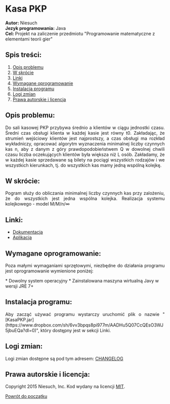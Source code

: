 # Kasa PKP
<b>Autor:</b> Niesuch <br />
<b>Jezyk programowania:</b> Java <br />
<b>Cel:</b> Projekt na zaliczenie przedmiotu "Programowanie matematyczne z elementami teorii gier" <br />

## Spis treści:
1. [Opis problemu](https://github.com/niesuch/kasapkp/blob/master/README.md#opis-problemu)
2. [W skrócie](https://github.com/niesuch/kasapkp/blob/master/README.md#w-skrocie)
3. [Linki](https://github.com/niesuch/kasapkp/blob/master/README.md#linki)
4. [Wymagane oprogramowanie](https://github.com/niesuch/kasapkp/blob/master/README.md#wymagane-oprogramowanie)
5. [Instalacja programu](https://github.com/niesuch/kasapkp/blob/master/README.md#instalacja-programu)
6. [Logi zmian](https://github.com/niesuch/kasapkp/blob/master/README.md#logi-zmian)
7. [Prawa autorskie i licencja](https://github.com/niesuch/kasapkp/blob/master/README.md#prawa-autorskie-i-licencja)

## Opis problemu: 
<p align="justify">Do sali kasowej PKP przybywa średnio a klientów w ciągu jednostki czasu. Średni czas obsługi klienta w każdej kasie jest równy t0. Zakładając, że strumień wejściowy klientów jest najprostszy, a czas obsługi ma rozkład wykładniczy, opracować algorytm wyznaczenia minimalnej liczby czynnych kas n, aby z danym z góry prawdopodobieństwem Q w dowolnej chwili czasu liczba oczekujących klientów była większa niż L osób. Zakładamy, że w każdej kasie sprzedawane są bilety na pociągi wszystkich rodzajów i we wszystkich kierunkach, tj. do wszystkich kas mamy jedną wspólną kolejkę.</p>

## W skrócie: 
<p align="justify">Pogram służy do obliczania minimalnej liczby czynnych kas przy zalożeniu, że do wszystkich jest jedna wspólna kolejka. Realizacja systemu kolejkowego - model M/M/n/∞</p>

## Linki:
* [Dokumentacja](https://www.dropbox.com/sh/f2d2fnbipnmsp2b/AABlpLcKdyJMmZhE6y3HoVZga?dl=0)
* [Aplikacja](https://www.dropbox.com/sh/6vv3bpqs8pi977m/AADHu5Q07CcQEsO3WJ5jbuEQa?dl=0)

## Wymagane oprogramowanie:
<p align="justify">Poza małymi wymaganiami sprzętowymi, niezbędne do działania programu jest oprogramowanie wymienione poniżej: </p>
* Dowolny system operacyjny 
* Zainstalowana maszyna wirtualną Javy w wersji JRE 7+

## Instalacja programu:
<p align="justify">Aby zacząć używać programu wystarczy uruchomić plik o nazwie "[KasaPKP.jar](https://www.dropbox.com/sh/6vv3bpqs8pi977m/AADHu5Q07CcQEsO3WJ5jbuEQa?dl=0)", 
który dostępny jest w sekcji Linki. </p>

## Logi zmian:
Logi zmian dostępne są pod tym adresem: [CHANGELOG](https://github.com/niesuch/kasapkp/releases)

## Prawa autorskie i licencja:
Copyright 2015 Niesuch, Inc. Kod wydany na licencji [MIT](https://github.com/niesuch/kasapkp/blob/master/LICENSE.md).

[Powrót do początku](https://github.com/niesuch/kasapkp/blob/master/README.md#kasa-pkp)